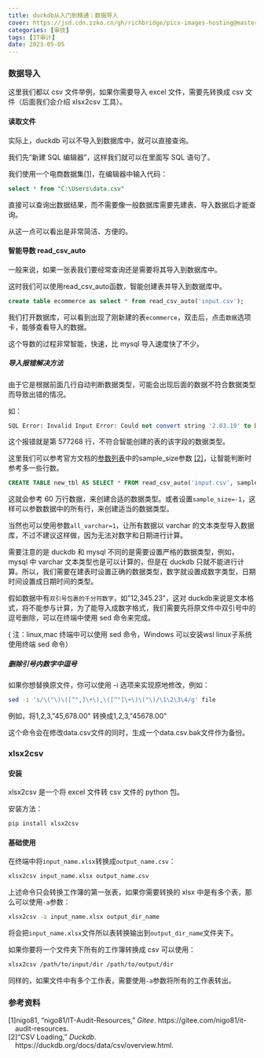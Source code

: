 ```yaml
---
title: duckdb从入门到精通：数据导入
cover: https://jsd.cdn.zzko.cn/gh/richbridge/picx-images-hosting@master/thumbnail/audit.avif
categories: [审技]
tags: [IT审计]
date: 2023-05-05
---
```


### 数据导入

这里我们都以 csv 文件举例，如果你需要导入 excel 文件，需要先转换成 csv 文件（后面我们会介绍 xlsx2csv 工具）。


#### 读取文件

实际上，duckdb 可以不导入到数据库中，就可以直接查询。

我们先“新建 SQL 编辑器”，这样我们就可以在里面写 SQL 语句了。



我们使用一个电商数据集<a href="#citeproc_bib_item_1">[1]</a>，在编辑器中输入代码：

```sql
select * from "C:\Users\data.csv"
```

直接可以查询出数据结果，而不需要像一般数据库需要先建表、导入数据后才能查询。

从这一点可以看出是非常简洁、方便的。


#### 智能导数 read_csv_auto

一般来说，如果一张表我们要经常查询还是需要将其导入到数据库中。

这时我们可以使用read_csv_auto函数，智能创建表并导入到数据库中。

```sql
create table ecommerce as select * from read_csv_auto('input.csv');
```


我们打开数据库，可以看到出现了刚新建的表`ecommerce`，双击后，点击`数据`选项卡，能够查看导入的数据。


这个导数的过程非常智能，快速，比 mysql 导入速度快了不少。


##### 导入报错解决方法

由于它是根据前面几行自动判断数据类型，可能会出现后面的数据不符合数据类型而导致出错的情况。

如：

```sql
SQL Error: Invalid Input Error: Could not convert string '2.03.19' to DOUBLE in column "物料编码", at line 577268.
```

这个报错就是第 577268 行，不符合智能创建的表的该字段的数据类型。

这里我们可以参考官方文档的[参数列表](https://duckdb.org/docs/data/csv/overview.html)中的sample_size参数 <a href="#citeproc_bib_item_2">[2]</a>，让智能判断时参考多一些行数。

```sql
CREATE TABLE new_tbl AS SELECT * FROM read_csv_auto('input.csv', sample_size=600000);
```

这就会参考 60 万行数据，来创建合适的数据类型。或者设置`sample_size=-1`，这样可以参数数据中的所有行，来创建适当的数据类型。

当然也可以使用参数`all_varchar=1`，让所有数据以 varchar 的文本类型导入数据库，不过不建议这样做，因为无法对数字和日期进行计算。

需要注意的是 duckdb 和 mysql 不同的是需要设置严格的数据类型，例如， mysql 中 varchar 文本类型也是可以计算的，但是在 duckdb 只就不能进行计算。所以，我们需要在建表时设置正确的数据类型，数字就设置成数字类型，日期时间设置成日期时间的类型。

假如数据中有`双引号包裹的千分符数字`，如"12,345.23"，这对 duckdb来说是文本格式，将不能参与计算，为了能导入成数字格式，我们需要先将原文件中双引号中的逗号删除，可以在终端中使用 sed 命令来完成。

( 注：linux,mac 终端中可以使用 sed 命令，Windows 可以安装wsl linux子系统使用终端 sed 命令）


##### 删除引号内数字中逗号

如果你想替换原文件，你可以使用 -i 选项来实现原地修改，例如：

```bash
sed -i 's/\("\)\([^",]\+\),\([^"]\+\)\("\)/\1\2\3\4/g' file
```

例如，将1,2,3,"45,678.00" 转换成1,2,3,"45678.00"

这个命令会在修改data.csv文件的同时，生成一个data.csv.bak文件作为备份。


### xlsx2csv


#### 安装

xlsx2csv 是一个将 excel 文件转 csv 文件的 python 包。

安装方法：

```bash
pip install xlsx2csv
```


#### 基础使用

在终端中将`input_name.xlsx`转换成`output_name.csv`：

```bash
xlsx2csv input_name.xlsx output_name.csv
```

上述命令只会转换工作簿的第一张表，如果你需要转换的 xlsx 中是有多个表，那么可以使用`-a`参数：

```bash
xlsx2csv -a input_name.xlsx output_dir_name
```

将会把`input_name.xlsx`文件所以表转换输出到`output_dir_name`文件夹下。

如果你要将一个文件夹下所有的工作簿转换成 csv 可以使用：

```bash
xlsx2csv /path/to/input/dir /path/to/output/dir
```

同样的，如果文件中有多个工作表，需要使用`-a`参数将所有的工作表转出。


### 参考资料

<style>.csl-left-margin{float: left; padding-right: 0em;}
 .csl-right-inline{margin: 0 0 0 1em;}</style><div class="csl-bib-body">
  <div class="csl-entry"><a id="citeproc_bib_item_1"></a>
    <div class="csl-left-margin">[1]</div><div class="csl-right-inline">nigo81, “nigo81/IT-Audit-Resources,” <i>Gitee</i>. https://gitee.com/nigo81/it-audit-resources.</div>
  </div>
  <div class="csl-entry"><a id="citeproc_bib_item_2"></a>
    <div class="csl-left-margin">[2]</div><div class="csl-right-inline">“CSV Loading,” <i>Duckdb</i>. https://duckdb.org/docs/data/csv/overview.html.</div>
  </div>
</div>
